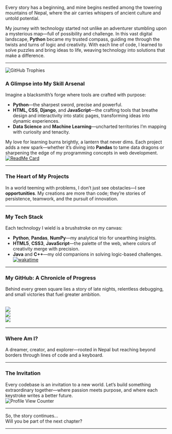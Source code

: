 

Every story has a beginning, and mine begins nestled among the towering mountains of Nepal, where the air carries whispers of ancient culture and untold potential.  

My journey with technology started not unlike an adventurer stumbling upon a mysterious map—full of possibility and challenge. In this vast digital landscape, **Python** became my trusted compass, guiding me through the twists and turns of logic and creativity. With each line of code, I learned to solve puzzles and bring ideas to life, weaving technology into solutions that make a difference.  

---
![GitHub Trophies](https://github-profile-trophy.vercel.app/?username=puspa222&theme=darkhub&no-frame=false&no-bg=false&margin-w=4)
### **A Glimpse into My Skill Arsenal**  
Imagine a blacksmith’s forge where tools are crafted with purpose:  
- **Python**—the sharpest sword, precise and powerful.  
- **HTML, CSS**, **Django**, and **JavaScript**—the crafting tools that breathe design and interactivity into static pages, transforming ideas into dynamic experiences.  
- **Data Science** and **Machine Learning**—uncharted territories I’m mapping with curiosity and tenacity.  

My love for learning burns brightly, a lantern that never dims. Each project adds a new spark—whether it’s diving into **Pandas** to tame data dragons or sharpening the edge of my programming concepts in web development.  
[![ReadMe Card](https://github-readme-stats.vercel.app/api/pin/?username=puspa222&repo=YourRepoName&theme=dark)](https://github.com/puspa222/sanskala)

---

### **The Heart of My Projects**  
In a world teeming with problems, I don’t just see obstacles—I see **opportunities**. My creations are more than code; they’re stories of persistence, teamwork, and the pursuit of innovation.  

---

### **My Tech Stack**  
Each technology I wield is a brushstroke on my canvas:  
- **Python**, **Pandas**, **NumPy**—my analytical trio for unearthing insights.  
- **HTML5**, **CSS3**, **JavaScript**—the palette of the web, where colors of creativity merge with precision.  
- **Java** and **C++**—my old companions in solving logic-based challenges.  
[![wakatime](https://wakatime.com/badge/user/your-unique-id.svg)](https://wakatime.com/@your-username)

---

### **My GitHub: A Chronicle of Progress**  
Behind every green square lies a story of late nights, relentless debugging, and small victories that fuel greater ambition.  

![](https://github-readme-stats.vercel.app/api?username=puspa222&theme=dark&hide_border=false&include_all_commits=false&count_private=false)<br/>
![](https://github-readme-streak-stats.herokuapp.com/?user=puspa222&theme=dark&hide_border=false)<br/>
![](https://github-readme-stats.vercel.app/api/top-langs/?username=puspa222&theme=dark&hide_border=false&include_all_commits=true&count_private=true&layout=compact)
---


---

### **Where Am I?**  
A dreamer, creator, and explorer—rooted in Nepal but reaching beyond borders through lines of code and a keyboard.  

---

### **The Invitation**  
Every codebase is an invitation to a new world. Let’s build something extraordinary together—where passion meets purpose, and where each keystroke writes a better future.  
![Profile View Counter](https://komarev.com/ghpvc/?username=puspa222&color=blue&style=flat-square&label=PROFILE+VIEWS)

---

So, the story continues...  
Will you be part of the next chapter?  

---  
